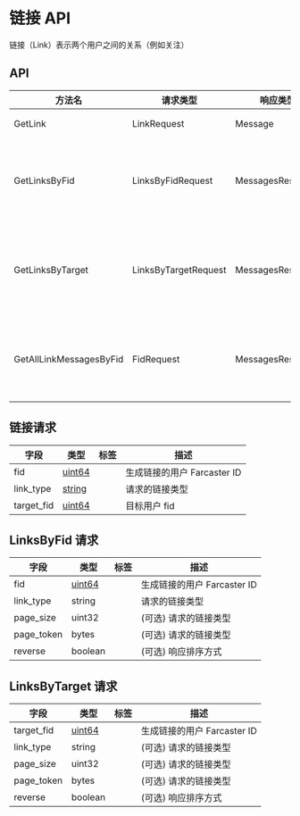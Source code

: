 # 链接 API

链接（Link）表示两个用户之间的关系（例如关注）

## API

| 方法名                  | 请求类型             | 响应类型         | 描述                                        |
| ----------------------- | -------------------- | ---------------- | ------------------------------------------- |
| GetLink                 | LinkRequest          | Message          | 返回特定链接                                |
| GetLinksByFid           | LinksByFidRequest    | MessagesResponse | 按时间倒序返回某 fid 创建的所有链接         |
| GetLinksByTarget        | LinksByTargetRequest | MessagesResponse | 按时间倒序返回指向某目标的所有 LinkAdd 消息 |
| GetAllLinkMessagesByFid | FidRequest           | MessagesResponse | 按时间倒序返回某 fid 创建的所有链接         |

## 链接请求

| 字段       | 类型        | 标签 | 描述                        |
| ---------- | ----------- | ---- | --------------------------- |
| fid        | [uint64](#) |      | 生成链接的用户 Farcaster ID |
| link_type  | [string](#) |      | 请求的链接类型              |
| target_fid | [uint64](#) |      | 目标用户 fid                |

## LinksByFid 请求

| 字段       | 类型        | 标签 | 描述                        |
| ---------- | ----------- | ---- | --------------------------- |
| fid        | [uint64](#) |      | 生成链接的用户 Farcaster ID |
| link_type  | string      |      | 请求的链接类型              |
| page_size  | uint32      |      | (可选) 请求的链接类型       |
| page_token | bytes       |      | (可选) 请求的链接类型       |
| reverse    | boolean     |      | (可选) 响应排序方式         |

## LinksByTarget 请求

| 字段       | 类型        | 标签 | 描述                        |
| ---------- | ----------- | ---- | --------------------------- |
| target_fid | [uint64](#) |      | 生成链接的用户 Farcaster ID |
| link_type  | string      |      | (可选) 请求的链接类型       |
| page_size  | uint32      |      | (可选) 请求的链接类型       |
| page_token | bytes       |      | (可选) 请求的链接类型       |
| reverse    | boolean     |      | (可选) 响应排序方式         |
